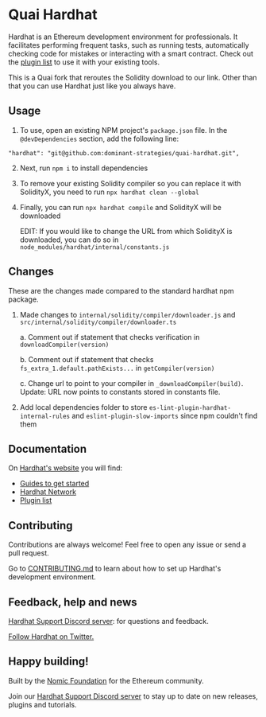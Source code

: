 # Quai Hardhat

Hardhat is an Ethereum development environment for professionals. It facilitates performing frequent tasks, such as running tests, automatically checking code for mistakes or interacting with a smart contract. Check out the [plugin list](https://hardhat.org/plugins/) to use it with your existing tools.

This is a Quai fork that reroutes the Solidity download to our link. Other than that you can use Hardhat just like you always have.

## Usage

1. To use, open an existing NPM project's `package.json` file. In the `@devDependencies` section, add the following line:

```
"hardhat": "git@github.com:dominant-strategies/quai-hardhat.git",
```
2. Next, run `npm i` to install dependencies

3. To remove your existing Solidity compiler so you can replace it with SolidityX, you need to run `npx hardhat clean --global`
  
5. Finally, you can run `npx hardhat compile` and SolidityX will be downloaded

   EDIT: If you would like to change the URL from which SolidityX is downloaded, you can do so in `node_modules/hardhat/internal/constants.js`

## Changes

These are the changes made compared to the standard hardhat npm package.

1. Made changes to `internal/solidity/compiler/downloader.js` and `src/internal/solidity/compiler/downloader.ts`
   
     a. Comment out if statement that checks verification in `downloadCompiler(version)`
   
     b. Comment out if statement that checks `fs_extra_1.default.pathExists...` in `getCompiler(version)`
   
     c. Change url to point to your compiler in `_downloadCompiler(build)`. Update: URL now points to constants stored in constants file.

3. Add local dependencies folder to store `es-lint-plugin-hardhat-internal-rules` and `eslint-plugin-slow-imports` since npm couldn't find them

## Documentation

On [Hardhat's website](https://hardhat.org) you will find:

- [Guides to get started](https://hardhat.org/getting-started/)
- [Hardhat Network](https://hardhat.org/hardhat-network/)
- [Plugin list](https://hardhat.org/plugins/)

## Contributing

Contributions are always welcome! Feel free to open any issue or send a pull request.

Go to [CONTRIBUTING.md](./CONTRIBUTING.md) to learn about how to set up Hardhat's development environment.

## Feedback, help and news

[Hardhat Support Discord server](https://hardhat.org/discord): for questions and feedback.

[Follow Hardhat on Twitter.](https://twitter.com/HardhatHQ)

## Happy building!

Built by the [Nomic Foundation](https://nomic.foundation/) for the Ethereum community.

Join our [Hardhat Support Discord server](https://hardhat.org/discord) to stay up to date on new releases, plugins and tutorials.
